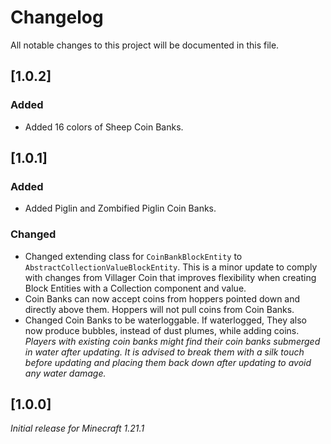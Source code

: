 # Changelog

All notable changes to this project will be documented in this file.

## [1.0.2]

### Added

- Added 16 colors of Sheep Coin Banks.

## [1.0.1]

### Added

- Added Piglin and Zombified Piglin Coin Banks.

### Changed

- Changed extending class for `CoinBankBlockEntity` to `AbstractCollectionValueBlockEntity`. 
This is a minor update to comply with changes from Villager Coin that improves flexibility when creating Block Entities with a Collection component and value.
- Coin Banks can now accept coins from hoppers pointed down and directly above them. Hoppers will not pull coins from Coin Banks.
- Changed Coin Banks to be waterloggable. If waterlogged, They also now produce bubbles, instead of dust plumes, while adding coins. 
_Players with existing coin banks might find their coin banks submerged in water after updating. 
It is advised to break them with a silk touch before updating and placing them back down after updating to avoid any water damage._

## [1.0.0]

_Initial release for Minecraft 1.21.1_